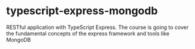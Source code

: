 # typescript-express-mongodb
RESTful application with TypeScript Express. The course is going to cover the fundamental concepts of the express framework and tools like MongoDB

